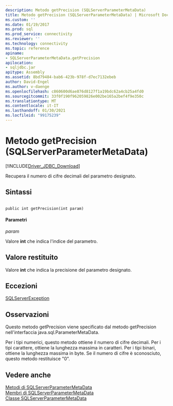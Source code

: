 ```yaml
---
description: Metodo getPrecision (SQLServerParameterMetaData)
title: Metodo getPrecision (SQLServerParameterMetaData) | Microsoft Docs
ms.custom: ''
ms.date: 01/19/2017
ms.prod: sql
ms.prod_service: connectivity
ms.reviewer: ''
ms.technology: connectivity
ms.topic: reference
apiname:
- SQLServerParameterMetaData.getPrecision
apilocation:
- sqljdbc.jar
apitype: Assembly
ms.assetid: 8bd79484-bab6-423b-978f-d7ec7132ebeb
author: David-Engel
ms.author: v-daenge
ms.openlocfilehash: c860600d6ae876d8127f1a19bdc62a4cb25a4fd0
ms.sourcegitcommit: 33f0f190f962059826e002be165a2bef4f9e350c
ms.translationtype: MT
ms.contentlocale: it-IT
ms.lasthandoff: 01/30/2021
ms.locfileid: "99175239"
---
```

# <a name="getprecision-method-sqlserverparametermetadata"></a>Metodo getPrecision (SQLServerParameterMetaData)
[!INCLUDE[Driver_JDBC_Download](../../../includes/driver_jdbc_download.md)]

  Recupera il numero di cifre decimali del parametro designato.  
  
## <a name="syntax"></a>Sintassi  
  
```  
  
public int getPrecision(int param)  
```  
  
#### <a name="parameters"></a>Parametri  
 *param*  
  
 Valore **int** che indica l'indice del parametro.  
  
## <a name="return-value"></a>Valore restituito  
 Valore **int** che indica la precisione del parametro designato.  
  
## <a name="exceptions"></a>Eccezioni  
 [SQLServerException](../../../connect/jdbc/reference/sqlserverexception-class.md)  
  
## <a name="remarks"></a>Osservazioni  
 Questo metodo getPrecision viene specificato dal metodo getPrecision nell'interfaccia java.sql.ParameterMetaData.  
  
 Per i tipi numerici, questo metodo ottiene il numero di cifre decimali. Per i tipi carattere, ottiene la lunghezza massima in caratteri. Per i tipi binari, ottiene la lunghezza massima in byte. Se il numero di cifre è sconosciuto, questo metodo restituisce "0".  
  
## <a name="see-also"></a>Vedere anche  
 [Metodi di SQLServerParameterMetaData](../../../connect/jdbc/reference/sqlserverparametermetadata-methods.md)   
 [Membri di SQLServerParameterMetaData](../../../connect/jdbc/reference/sqlserverparametermetadata-members.md)   
 [Classe SQLServerParameterMetaData](../../../connect/jdbc/reference/sqlserverparametermetadata-class.md)  
  
  
